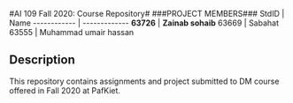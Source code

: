 #AI 109 Fall 2020: Course Repository#
###PROJECT MEMBERS###
StdID | Name
------------ | -------------
**63726** | **Zainab sohaib** <!--this is the group leader in bold-->
63669 | Sabahat
63555 | Muhammad umair hassan
<!-- Replace name and student ids with acutally group member names and ids-->

## Description ##
This repository contains assignments and project submitted to DM course offered in Fall 2020 at PafKiet.
